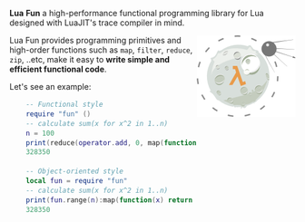 __Lua__ __Fun__ a high-performance functional programming library for Lua designed with LuaJIT's trace compiler in mind.

<img src="/examples/fun/luafun.png" align="right" width="174px" height="144px" />

Lua Fun provides programming primitives and high-order functions such as ``map``, ``filter``, ``reduce``, ``zip``, ..etc, make it easy to **write simple and efficient functional code**.

Let's see an example:
```lua
    -- Functional style
    require "fun" ()
    -- calculate sum(x for x^2 in 1..n)
    n = 100
    print(reduce(operator.add, 0, map(function(x) return x^2 end, range(n))))
    328350

    -- Object-oriented style
    local fun = require "fun"
    -- calculate sum(x for x^2 in 1..n)
    print(fun.range(n):map(function(x) return x^2 end):reduce(operator.add, 0))
    328350
```